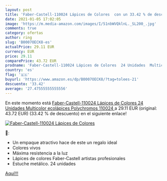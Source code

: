 ```yaml
---
layout: post
title: 'Faber-Castell-110024 Lápices de Colores  con un 33.42 % de descuento'
date: 2021-01-05 17:02:05
image: 'https://m.media-amazon.com/images/I/51nbWVQklnL._SL200_.jpg'
comments: true
category: ofertas
author: ring
slug: 'B0007OECK8-es'
actualPrice: 29.11 EUR
currency: EUR
price: 29.11
comparePrice: 43.72 EUR
prodname: 'Faber-Castell-110024 Lápices de Colores  24 Unidades  Multicolor  ecolápices  Polychromos 110024 '
country: 'es'
flag: '🇪🇸'
buyurl: 'https://www.amazon.es/dp/B0007OECK8/?tag=tolees-21'
descuento: '33.42'
average: '27.47555555555556'
---
```


En este momento está [Faber-Castell-110024 Lápices de Colores  24 Unidades  Multicolor  ecolápices  Polychromos 110024 ](https://www.amazon.es/dp/B0007OECK8/?tag=tolees-21) a 29.11 EUR (original: 43.72 EUR) (33.42 %  de descuento) en el siguiente enlace!

[![Faber-Castell-110024 Lápices de Colores ](https://m.media-amazon.com/images/I/51nbWVQklnL._SL200_.jpg)](https://www.amazon.es/dp/B0007OECK8/?tag=tolees-21)

🔎:

- Un empaque atractivo hace de este un regalo ideal
- Colores vivos
- Máxima resistencia a la luz
- Lápices de colores Faber-Castell artistas profesionales
- Estuche metálico. 24 unidades

[Aquí!!!](https://www.amazon.es/dp/B0007OECK8/?tag=tolees-21)
